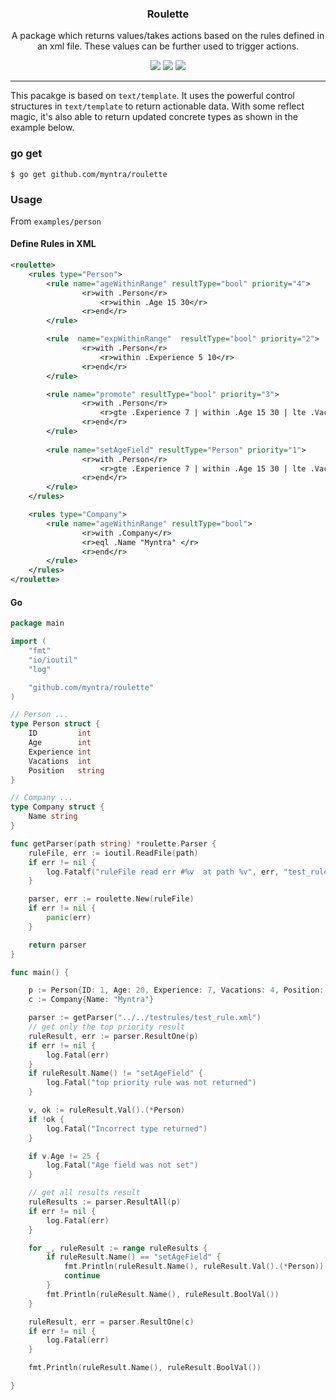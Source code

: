 <p align="center">
  <h3 align="center">Roulette</h3>
  <p align="center">A package which returns values/takes actions based on the rules defined in an xml file. These values can be further used to trigger actions.</p>
  <p align="center">
    <a href="https://travis-ci.org/myntra/roulette"><img src="https://travis-ci.org/myntra/roulette.svg?branch=master"></a>
    <a href="https://godoc.org/github.com/myntra/roulette"><img src="https://godoc.org/github.com/myntra/roulette?status.svg"></a>
    <a href="https://goreportcard.com/report/github.com/myntra/roulette"><img src="https://goreportcard.com/badge/github.com/myntra/roulette"></a>
  </p>
</p>

---

This pacakge is based on `text/template`. It uses the powerful control structures in `text/template` to return actionable data. With some reflect magic, it's also able to return updated concrete types as shown in the example below.

### go get
```
$ go get github.com/myntra/roulette
```

### Usage

From `examples/person`

#### Define Rules in XML

```xml
<roulette>
    <rules type="Person">
        <rule name="ageWithinRange" resultType="bool" priority="4">
                <r>with .Person</r>
                    <r>within .Age 15 30</r>
                <r>end</r>               
        </rule>

        <rule  name="expWithinRange"  resultType="bool" priority="2">
                <r>with .Person</r>
                    <r>within .Experience 5 10</r>
                <r>end</r>
        </rule>

        <rule name="promote" resultType="bool" priority="3">
                <r>with .Person</r>
                    <r>gte .Experience 7 | within .Age 15 30 | lte .Vacations 5 | eql .Position "SSE"</r>
                <r>end</r>
        </rule>
        
        <rule name="setAgeField" resultType="Person" priority="1">
                <r>with .Person</r>
                    <r>gte .Experience 7 | within .Age 15 30 | lte .Vacations 5 | eql .Position "SSE" | set . "Age" 25 </r>
                <r>end</r>
        </rule>
    </rules>

    <rules type="Company">
        <rule name="ageWithinRange" resultType="bool">
                <r>with .Company</r>
                <r>eql .Name "Myntra" </r>
                <r>end</r>
        </rule>
    </rules>
</roulette>
```

#### Go


```go
package main

import (
	"fmt"
	"io/ioutil"
	"log"

	"github.com/myntra/roulette"
)

// Person ...
type Person struct {
	ID         int
	Age        int
	Experience int
	Vacations  int
	Position   string
}

// Company ...
type Company struct {
	Name string
}

func getParser(path string) *roulette.Parser {
	ruleFile, err := ioutil.ReadFile(path)
	if err != nil {
		log.Fatalf("ruleFile read err #%v  at path %v", err, "test_rule.xml")
	}

	parser, err := roulette.New(ruleFile)
	if err != nil {
		panic(err)
	}

	return parser
}

func main() {

	p := Person{ID: 1, Age: 20, Experience: 7, Vacations: 4, Position: "SSE"}
	c := Company{Name: "Myntra"}

	parser := getParser("../../testrules/test_rule.xml")
	// get only the top priority result
	ruleResult, err := parser.ResultOne(p)
	if err != nil {
		log.Fatal(err)
	}
	if ruleResult.Name() != "setAgeField" {
		log.Fatal("top priority rule was not returned")
	}

	v, ok := ruleResult.Val().(*Person)
	if !ok {
		log.Fatal("Incorrect type returned")
	}

	if v.Age != 25 {
		log.Fatal("Age field was not set")
	}

	// get all results result
	ruleResults := parser.ResultAll(p)
	if err != nil {
		log.Fatal(err)
	}

	for _, ruleResult := range ruleResults {
		if ruleResult.Name() == "setAgeField" {
			fmt.Println(ruleResult.Name(), ruleResult.Val().(*Person))
			continue
		}
		fmt.Println(ruleResult.Name(), ruleResult.BoolVal())
	}

	ruleResult, err = parser.ResultOne(c)
	if err != nil {
		log.Fatal(err)
	}

	fmt.Println(ruleResult.Name(), ruleResult.BoolVal())

}
```
